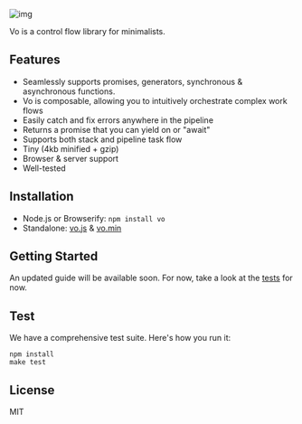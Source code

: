 
![img](https://cldup.com/GbKb42jNdt.png)

Vo is a control flow library for minimalists.

## Features

- Seamlessly supports promises, generators, synchronous & asynchronous functions.
- Vo is composable, allowing you to intuitively orchestrate complex work flows
- Easily catch and fix errors anywhere in the pipeline
- Returns a promise that you can yield on or "await"
- Supports both stack and pipeline task flow
- Tiny (4kb minified + gzip)
- Browser & server support
- Well-tested

## Installation

- Node.js or Browserify: `npm install vo`
- Standalone: [vo.js](dist/vo.js) & [vo.min](dist/vo.min.js)

## Getting Started

An updated guide will be available soon. For now, take a look at the [tests](test/) for now.

## Test

We have a comprehensive test suite. Here's how you run it:

```
npm install
make test
```

## License

MIT
